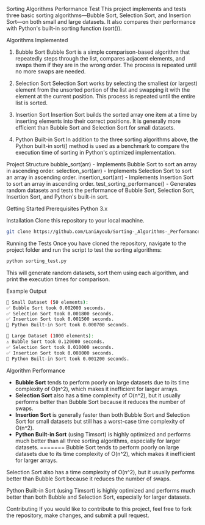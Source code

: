 Sorting Algorithms Performance Test
This project implements and tests three basic sorting algorithms—Bubble Sort, Selection Sort, and Insertion Sort—on both small and large datasets. It also compares their performance with Python's built-in sorting function (sort()).

Algorithms Implemented
1. Bubble Sort
Bubble Sort is a simple comparison-based algorithm that repeatedly steps through the list, compares adjacent elements, and swaps them if they are in the wrong order. The process is repeated until no more swaps are needed.

2. Selection Sort
Selection Sort works by selecting the smallest (or largest) element from the unsorted portion of the list and swapping it with the element at the current position. This process is repeated until the entire list is sorted.

3. Insertion Sort
Insertion Sort builds the sorted array one item at a time by inserting elements into their correct positions. It is generally more efficient than Bubble Sort and Selection Sort for small datasets.

4. Python Built-in Sort
In addition to the three sorting algorithms above, the Python built-in sort() method is used as a benchmark to compare the execution time of sorting in Python's optimized implementation.

Project Structure
bubble_sort(arr) - Implements Bubble Sort to sort an array in ascending order.
selection_sort(arr) - Implements Selection Sort to sort an array in ascending order.
insertion_sort(arr) - Implements Insertion Sort to sort an array in ascending order.
test_sorting_performance() - Generates random datasets and tests the performance of Bubble Sort, Selection Sort, Insertion Sort, and Python's built-in sort.

Getting Started
Prerequisites
Python 3.x

Installation
Clone this repository to your local machine.

```bash
git clone https://github.com/LaniAyoub/Sorting-_Algorithms-_Performance-_Test.git
```

Running the Tests
Once you have cloned the repository, navigate to the project folder and run the script to test the sorting algorithms:

```bash
python sorting_test.py
```

This will generate random datasets, sort them using each algorithm, and print the execution times for comparison.

Example Output
```bash
🔹 Small Dataset (50 elements):
✅ Bubble Sort took 0.002000 seconds.
✅ Selection Sort took 0.001800 seconds.
✅ Insertion Sort took 0.001500 seconds.
🚀 Python Built-in Sort took 0.000700 seconds.

🔹 Large Dataset (1000 elements):
⚠️ Bubble Sort took 0.120000 seconds.
✅ Selection Sort took 0.010000 seconds.
✅ Insertion Sort took 0.008000 seconds.
🚀 Python Built-in Sort took 0.001200 seconds.
```

Algorithm Performance

- **Bubble Sort** tends to perform poorly on large datasets due to its time complexity of O(n^2), which makes it inefficient for larger arrays.
- **Selection Sort** also has a time complexity of O(n^2), but it usually performs better than Bubble Sort because it reduces the number of swaps.
- **Insertion Sort** is generally faster than both Bubble Sort and Selection Sort for small datasets but still has a worst-case time complexity of O(n^2).
- **Python Built-in Sort** (using Timsort) is highly optimized and performs much better than all three sorting algorithms, especially for larger datasets.
=======
Bubble Sort tends to perform poorly on large datasets due to its time complexity of O(n^2), which makes it inefficient for larger arrays.

Selection Sort also has a time complexity of O(n^2), but it usually performs better than Bubble Sort because it reduces the number of swaps.

Python Built-in Sort (using Timsort) is highly optimized and performs much better than both Bubble and Selection Sort, especially for larger datasets.

Contributing
If you would like to contribute to this project, feel free to fork the repository, make changes, and submit a pull request.
